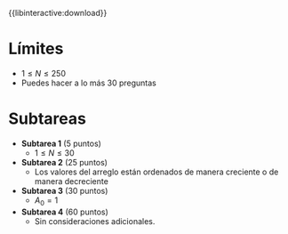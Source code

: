 {{libinteractive:download}}

# Límites

- $1 \leq N \leq 250$
- Puedes hacer a lo más $30$ preguntas

# Subtareas

- **Subtarea 1** (5 puntos)
  - $1 \leq N \leq 30$
- **Subtarea 2** (25 puntos)
  - Los valores del arreglo están ordenados de manera creciente o de manera decreciente
- **Subtarea 3** (30 puntos)
  - $A_0 = 1$
- **Subtarea 4** (60 puntos)
  - Sin consideraciones adicionales.
